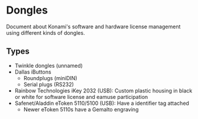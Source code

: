 # Dongles

Document about Konami's software and hardware license management using different kinds of dongles.

## Types

* Twinkle dongles (unnamed)
* Dallas iButtons
  * Roundplugs (miniDIN)
  * Serial plugs (RS232)
* Rainbow Technologies iKey 2032 (USB): Custom plastic housing in black or white for software license and eamuse participation
* Safenet/Aladdin eToken 5110/5100 (USB): Have a identifier tag attached
  * Newer eToken 5110s have a Gemalto engraving
 
